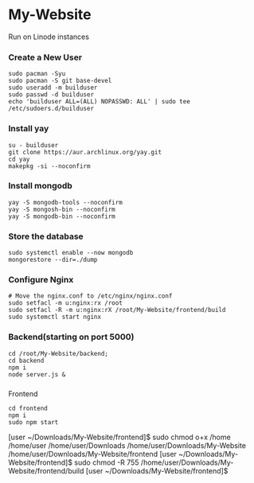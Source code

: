 # My-Website

Run on Linode instances

### Create a New User
```
sudo pacman -Syu
sudo pacman -S git base-devel
sudo useradd -m builduser
sudo passwd -d builduser
echo 'builduser ALL=(ALL) NOPASSWD: ALL' | sudo tee /etc/sudoers.d/builduser
```

### Install yay
```
su - builduser
git clone https://aur.archlinux.org/yay.git
cd yay
makepkg -si --noconfirm
```

### Install mongodb
```
yay -S mongodb-tools --noconfirm
yay -S mongosh-bin --noconfirm
yay -S mongodb-bin --noconfirm
```

### Store the database
```
sudo systemctl enable --now mongodb
mongorestore --dir=./dump
```

### Configure Nginx
```
# Move the nginx.conf to /etc/nginx/nginx.conf
sudo setfacl -m u:nginx:rx /root
sudo setfacl -R -m u:nginx:rX /root/My-Website/frontend/build
sudo systemctl start nginx
```


### Backend(starting on port 5000)
```
cd /root/My-Website/backend;
cd backend 
npm i
node server.js &
```

### 


Frontend
```
cd frontend
npm i
sudo npm start
```


[user ~/Downloads/My-Website/frontend]$ sudo chmod o+x /home /home/user /home/user/Downloads /home/user/Downloads/My-Website /home/user/Downloads/My-Website/frontend
[user ~/Downloads/My-Website/frontend]$ sudo chmod -R 755 /home/user/Downloads/My-Website/frontend/build
[user ~/Downloads/My-Website/frontend]$ 

